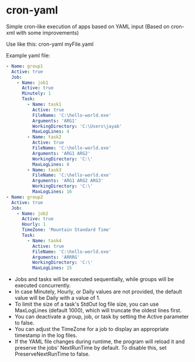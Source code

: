 # cron-yaml

Simple cron-like execution of apps based on YAML input (Based on cron-xml with some improvements)

Use like this: cron-yaml myFile.yaml

Example yaml file:
```yaml
- Name: group1
  Active: true
  Job:
    - Name: job1
      Active: true
      Minutely: 1
      Task:
        - Name: task1
          Active: true
          FileName: 'C:\hello-world.exe'
          Arguments: 'ARG1'
          WorkingDirectory: 'C:\Users\jayab'
          MaxLogLines: 4
        - Name: task2
          Active: true
          FileName: 'C:\hello-world.exe'
          Arguments: 'ARG1 ARG2'
          WorkingDirectory: 'C:\'
          MaxLogLines: 8
        - Name: task3
          FileName: 'C:\hello-world.exe'
          Arguments: 'ARG1 ARG2 ARG3'
          WorkingDirectory: 'C:\'
          MaxLogLines: 16
- Name: group2
  Active: true
  Job:
    - Name: job2
      Active: true
      Hourly: 1
      TimeZone: 'Mountain Standard Time'
      Task:
        - Name: task4
          Active: true
          FileName: 'C:\hello-world.exe'
          Arguments: 'ARRRG'
          WorkingDirectory: 'C:\'
          MaxLogLines: 15
```

- Jobs and tasks will be executed sequentially, while groups will be executed concurrently.
- In case Minutely, Hourly, or Daily values are not provided, the default value will be Daily with a value of 1.
- To limit the size of a task's StdOut log file size, you can use MaxLogLines (default 1000), which will truncate the oldest lines first.
- You can deactivate a group, job, or task by setting the Active parameter to false.
- You can adjust the TimeZone for a job to display an appropriate timestamp in the log files.
- If the YAML file changes during runtime, the program will reload it and preserve the jobs' NextRunTime by default. To disable this, set PreserveNextRunTime to false.




